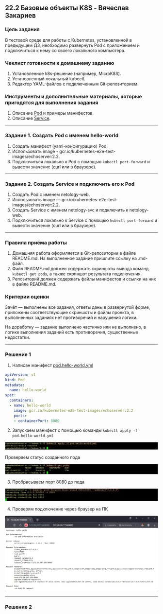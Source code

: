 ## 22.2 Базовые объекты K8S - Вячеслав Закариев

### Цель задания

В тестовой среде для работы с Kubernetes, установленной в предыдущем ДЗ, необходимо развернуть Pod с приложением и подключиться к нему со своего локального компьютера. 

### Чеклист готовности к домашнему заданию

1. Установленное k8s-решение (например, MicroK8S).
2. Установленный локальный kubectl.
3. Редактор YAML-файлов с подключенным Git-репозиторием.

### Инструменты и дополнительные материалы, которые пригодятся для выполнения задания

1. Описание [Pod](https://kubernetes.io/docs/concepts/workloads/pods/) и примеры манифестов.
2. Описание [Service](https://kubernetes.io/docs/concepts/services-networking/service/).

---

### Задание 1. Создать Pod с именем hello-world

1. Создать манифест (yaml-конфигурацию) Pod.
2. Использовать image - gcr.io/kubernetes-e2e-test-images/echoserver:2.2.
3. Подключиться локально к Pod с помощью `kubectl port-forward` и вывести значение (curl или в браузере).

---

### Задание 2. Создать Service и подключить его к Pod

1. Создать Pod с именем netology-web.
2. Использовать image — gcr.io/kubernetes-e2e-test-images/echoserver:2.2.
3. Создать Service с именем netology-svc и подключить к netology-web.
4. Подключиться локально к Service с помощью `kubectl port-forward` и вывести значение (curl или в браузере).

---

### Правила приёма работы

1. Домашняя работа оформляется в Git-репозитории в файле README.md. На выполненное задание пришлите ссылку на .md-файл.
2. Файл README.md должен содержать скриншоты вывода команд `kubectl get pods`, а также скриншот результата подключения.
3. Репозиторий должен содержать файлы манифестов и ссылки на них в файле README.md.

### Критерии оценки

Зачёт — выполнены все задания, ответы даны в развернутой форме, приложены соответствующие скриншоты и файлы проекта, в выполненных заданиях нет противоречий и нарушения логики.

На доработку — задание выполнено частично или не выполнено, в логике выполнения заданий есть противоречия, существенные недостатки.

---

### Решение 1

1. Написан манифест [pod.hello-world.yml](https://github.com/SlavaZakariev/netology-kuber/blob/main/1.2/yaml/pod.hello-world.yml)

```yaml
apiVersion: v1
kind: Pod
metadata:
  name: hello-world
spec:
  containers:
  - name: hello-world
    image: gcr.io/kubernetes-e2e-test-images/echoserver:2.2
    ports:
    - containerPort: 8080

```

2. Запускаем манифест с помощью команды `kubectl apply -f pod.hello-world.yml`

![pod](https://github.com/SlavaZakariev/netology-kuber/blob/e5b6850fe7cfc149ae95327fbe937bce215920dc/1.2/resorces/kub_2.1.jpg)

Проверяем статус созданного пода

![getpods](https://github.com/SlavaZakariev/netology-kuber/blob/8d398c239d04871833b3e2c76dd99391a49b1afc/1.2/resorces/kub_2.2.jpg)

3. Пробрасываем порт 8080 до пода

![port](https://github.com/SlavaZakariev/netology-kuber/blob/50f0bda95d88f1d33d4e07daea9e45d2905b9aa8/1.2/resorces/kub_2.3.jpg)

4. Проверям подключение через браузер на ПК

![curl](https://github.com/SlavaZakariev/netology-kuber/blob/50f0bda95d88f1d33d4e07daea9e45d2905b9aa8/1.2/resorces/kub_2.4.jpg)

---

### Решение 2


